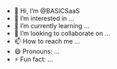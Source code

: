 - 👋 Hi, I’m @BASICSaaS
- 👀 I’m interested in ...
- 🌱 I’m currently learning ...
- 💞️ I’m looking to collaborate on ...
- 📫 How to reach me ...
- 😄 Pronouns: ...
- ⚡ Fun fact: ...

<!---
BASICSaaS/B
you can go and check our project at gitlab ask for more credentials from tl@organicsteel.store if needed:
